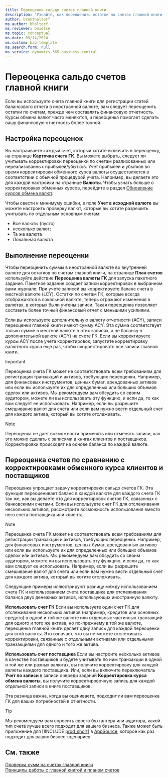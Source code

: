 ```yaml
---
title: Переоценка сальдо счетов главной книги
description: 'Узнайте, как переоценить остатки на счетах главной книги перед составлением финансовой отчетности.'
author: brentholtorf
ms.author: bholtorf
ms.reviewer: bnielse
ms.topic: conceptual
ms.date: 03/14/2024
ms.custom: bap-template
ms.search.form: null
ms.service: dynamics-365-business-central
---
```


# Переоценка сальдо счетов главной книги

Если вы используете счета главной книги для регистрации статей балансового отчета в иностранной валюте, вам следует переоценить остатки по счетам, прежде чем составлять финансовую отчетность. Курсы обмена валют часто меняются, и переоценка помогает сделать вашу финансовую отчетность более точной.

## Настройка переоценок

Вы настраиваете каждый счет, который хотите включить в переоценку, на странице **Карточка счета ГК**. Вы можете выбрать, следует ли учитывать корректировки переоценки по счетам реализованных или нереализованных прибылей/убытков. Учет прибылей и убытков во время корректировки обменного курса валюты осуществляется в соответствии с обычной процедурой учета. Например, вы делаете это для каждой настройки на странице **Валюты**. Чтобы узнать больше о корректировках обменных курсов, перейдите в раздел [Обновление курсов обмена валют](finance-how-update-currencies.md).

Чтобы свести к минимуму ошибки, в поле **Учет в исходной валюте** вы можете настроить проверку валют, которые вы хотите разрешить учитывать по отдельным основным счетам:

* Все валюты (пусто)
* несколько валют;
* Та же валюта
* Локальная валюта

## Выполнение переоценки

Чтобы переоценить суммы в иностранной валюте во внутренней валюте для остатков по счетам главной книги, на странице **План счетов** используйте действие **Переоценка валюты ГК** для запуска пакетного задания. Пакетное задание создает записи корректировок в выбранном вами журнале. При учете записей вы корректируете баланс счета в местной валюте (LCY). Остатки по счетам ГК, которые всегда отображаются в локальной валюте, теперь отражают изменения в валютах, в которых были учтены записи. Такая переоценка позволяет составить более точный финансовый отчет с меньшими усилиями.

Если вы используете дополнительную валюту отчетности (ACY), записи переоценки главной книги имеют сумму ACY. Эта сумма соответствует только сумме в местной валюте в этих записях, а не балансу в дополнительной валюте (ACY) на счете ГК. Если вы корректируете курсы ACY после учета корректировок, запустите корректировку валютного курса еще раз, чтобы скорректировать все записи главной книги.

> [!IMPORTANT]
> Переоценка счета ГК может не соответствовать всем требованиям для регистрации транзакций и активов, требующих переоценки. Например, для финансовых инструментов, ценных бумаг, арендованных активов или если вы используете их для определенных или больших объемов сделок или активов. Мы рекомендуем вам обсудить со своим аудитором, можете ли вы использовать эту функцию, и если да, то как вам следует ее использовать. Например, если вы разрешите смешивание валют для счета или если вам нужно вести отдельный счет для каждого актива, который вы хотите отслеживать.

> [!NOTE]
> Переоценка не дает возможности применять или отменять записи, как это можно сделать с записями в книгах клиентов и поставщиков. Корректировки происходят на основе баланса по каждой валюте.

## Переоценка счетов по сравнению с корректировками обменного курса клиентов и поставщиков

Переоценка упрощает задачу корректировки сальдо счетов ГК. Эта функция переоценивает баланс в каждой валюте для каждого счета ГК так же, как вы делаете это для корректировок счетов ГК, связанных с банковскими счетами. Если вы используете счет ГК для отслеживания нескольких активов, рассмотрите возможность использования вместо него счета поставщика или клиента.

> [!NOTE]
> Переоценка счета ГК может не соответствовать всем требованиям для регистрации транзакций и активов, требующих переоценки. Например, для финансовых инструментов, ценных бумаг, арендованных активов или если вы используете их для определенных или больших объемов сделок или активов. Мы рекомендуем вам обсудить со своим аудитором, можете ли вы использовать эту функцию, и если да, то как вам следует ее использовать. Например, если вы разрешите смешивание валют для счета или если вам нужно вести отдельный счет для каждого актива, который вы хотите отслеживать.

Следующие примеры иллюстрируют разницу между использованием счета ГК и использованием счета поставщика для отслеживания баланса двух денежных активов, использующих иностранную валюту.

**Использовать счет ГК** Если вы используете один счет ГК для отслеживания нескольких активов (например, кредитов или основных средств) в одной и той же валюте или отдельных частичных транзакций для одного и того же актива, но по-прежнему в той же валюте, переоценка главной книги делает одну запись для каждой переоценки для этой валюты. Это означает, что вы не можете отслеживать корректировки, связанные с отдельными активами или отдельными транзакциями для одного и того же актива.

**Использовать счет поставщика** Если вы настроите несколько активов в качестве поставщиков и будете учитывать по ним транзакции в одной и той же или разных валютах, вы получите корректировку для каждой валюты каждого поставщика. Или, если вы включите переключатель **Учет по записи** в записи очереди заданий **Корректировка курса обмена валюты**, вы получите корректировочную запись для каждой отдельной записи в книге поставщиков.

Эта разница важна, когда вы оцениваете, подходит ли вам переоценка ГК для ваших потребностей в отчетности.

> [!TIP]
> Мы рекомендуем вам спросить своего бухгалтера или аудитора, какой тип счета лучше всего подходит для вашего бизнеса. Также может быть приложение для [!INCLUDE [prod_short](includes/prod_short.md)] в [AppSource](https://appsource.microsoft.com/en-us/marketplace/apps?page=1&product=dynamics-365-business-central), которое как раз подходит для ваших бизнес-сценариев.

## См. также

[Проверка сумм на счетах главной книги](finance-review-accounts.md)  
[Принципы работы с главной книгой и планом счетов](finance-general-ledger.md)  
